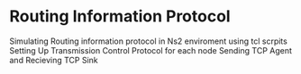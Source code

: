 # Routing Information Protocol
 Simulating Routing information protocol in Ns2 enviroment using tcl scrpits
Setting Up Transmission Control Protocol for each node Sending TCP Agent and Recieving TCP Sink
